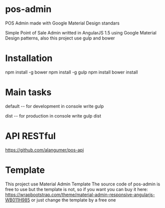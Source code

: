 # pos-admin
POS Admin made with Google Material Design standars

Simple Point of Sale Admin writted in AngularJS 1.5 using Google Material Design patterns, also this project use gulp and bower

# Installation
npm install -g bower
npm install -g gulp
npm install
bower install

# Main tasks
default -- for development in console write gulp

dist -- for production in console write gulp dist

# API RESTful
https://github.com/alangumer/pos-api

# Template
This project use Material Admin Template
The source code of pos-admin is free to use but the template is not, so if you want you can buy it here: https://wrapbootstrap.com/theme/material-admin-responsive-angularjs-WB011H985 or just change the template by a free one
